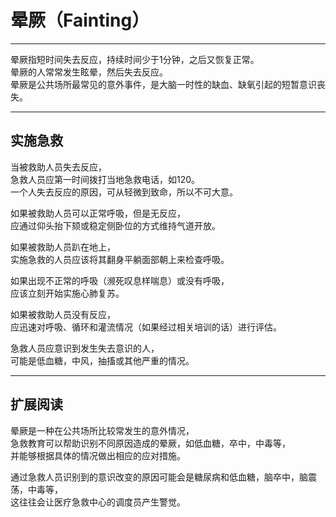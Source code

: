 # 晕厥（Fainting）

---

晕厥指短时间失去反应，持续时间少于1分钟，之后又恢复正常。  
晕厥的人常常发生眩晕，然后失去反应。  
晕厥是公共场所最常见的意外事件，是大脑一时性的缺血、缺氧引起的短暂意识丧失。

---

## 实施急救

当被救助人员失去反应，  
急救人员应第一时间拨打当地急救电话，如120。  
一个人失去反应的原因，可从轻微到致命，所以不可大意。

如果被救助人员可以正常呼吸，但是无反应，  
应通过仰头抬下颏或稳定侧卧位的方式维持气道开放。

如果被救助人员趴在地上，  
实施急救的人员应该将其翻身平躺面部朝上来检查呼吸。

如果出现不正常的呼吸（濒死叹息样喘息）或没有呼吸，  
应该立刻开始实施心肺复苏。

如果被救助人员没有反应，  
应迅速对呼吸、循环和灌流情况（如果经过相关培训的话）进行评估。

急救人员应意识到发生失去意识的人，  
可能是低血糖，中风，抽搐或其他严重的情况。

---

## 扩展阅读

晕厥是一种在公共场所比较常发生的意外情况，  
急救教育可以帮助识别不同原因造成的晕厥，如低血糖，卒中，中毒等，  
并能够根据具体的情况做出相应的应对措施。

通过急救人员识别到的意识改变的原因可能会是糖尿病和低血糖，脑卒中，脑震荡，中毒等，  
这往往会让医疗急救中心的调度员产生警觉。

